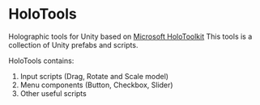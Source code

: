 # HoloTools
Holographic tools for Unity based on [Microsoft HoloToolkit](https://github.com/Microsoft/HoloToolkit-Unity/)
This tools is a collection of Unity prefabs and scripts.


HoloTools contains:

1. Input scripts (Drag, Rotate and Scale model)
2. Menu components (Button, Checkbox, Slider)
3. Other useful scripts
